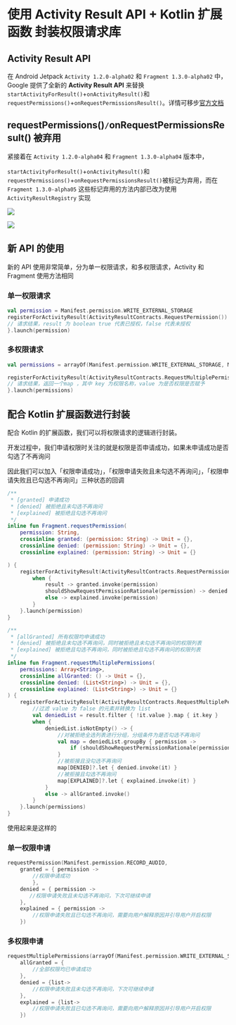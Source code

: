 # 使用 Activity Result API + Kotlin 扩展函数 封装权限请求库

## Activity Result API

在  Android Jetpack `Activity 1.2.0-alpha02` 和 `Fragment 1.3.0-alpha02` 中，Google 提供了全新的 **Activity Result API** 来替换 `startActivityForResult()`+`onActivityResult()`和`requestPermissions()`+`onRequestPermissionsResult()`。详情可移步[官方文档](https://developer.android.com/training/basics/intents/result)



## requestPermissions()`/`onRequestPermissionsResult() 被弃用

紧接着在 `Activity 1.2.0-alpha04` 和 `Fragment 1.3.0-alpha04` 版本中，

`startActivityForResult()`+`onActivityResult()`和`requestPermissions()`+`onRequestPermissionsResult()`被标记为弃用，而在`Fragment 1.3.0-alpha05` 这些标记弃用的方法内部已改为使用 `ActivityResultRegistry` 实现

![](https://gitee.com/flywith24/Album/raw/master/img/20200625201515.png)

![](https://gitee.com/flywith24/Album/raw/master/img/20200625201449.png)

## 新 API 的使用

新的 API 使用非常简单，分为单一权限请求，和多权限请求，Activity 和 Fragment 使用方法相同



### 单一权限请求

``` kotlin
val permission = Manifest.permission.WRITE_EXTERNAL_STORAGE
registerForActivityResult(ActivityResultContracts.RequestPermission()) { result ->
// 请求结果，result 为 boolean true 代表已授权，false 代表未授权       
}.launch(permission)
```



### 多权限请求

``` kotlin
val permissions = arrayOf(Manifest.permission.WRITE_EXTERNAL_STORAGE, Manifest.permission.CAMERA)

registerForActivityResult(ActivityResultContracts.RequestMultiplePermissions()) { result: MutableMap<String, Boolean> ->
// 请求结果，返回一个map ，其中 key 为权限名称，value 为是否权限是否赋予
}.launch(permissions)
```



## 配合 Kotlin 扩展函数进行封装

配合 Kotlin 的扩展函数，我们可以将权限请求的逻辑进行封装。

开发过程中，我们申请权限时关注的就是权限是否申请成功，如果未申请成功是否勾选了不再询问



因此我们可以加入「权限申请成功」，「权限申请失败且未勾选不再询问」，「权限申请失败且已勾选不再询问」三种状态的回调

``` kotlin
/**
 * [granted] 申请成功
 * [denied] 被拒绝且未勾选不再询问
 * [explained] 被拒绝且勾选不再询问
 */
inline fun Fragment.requestPermission(
    permission: String,
    crossinline granted: (permission: String) -> Unit = {},
    crossinline denied: (permission: String) -> Unit = {},
    crossinline explained: (permission: String) -> Unit = {}

) {
    registerForActivityResult(ActivityResultContracts.RequestPermission()) { result ->
        when {
            result -> granted.invoke(permission)
            shouldShowRequestPermissionRationale(permission) -> denied.invoke(permission)
            else -> explained.invoke(permission)
        }
    }.launch(permission)
}

/**
 * [allGranted] 所有权限均申请成功
 * [denied] 被拒绝且未勾选不再询问，同时被拒绝且未勾选不再询问的权限列表
 * [explained] 被拒绝且勾选不再询问，同时被拒绝且勾选不再询问的权限列表
 */
inline fun Fragment.requestMultiplePermissions(
    permissions: Array<String>,
    crossinline allGranted: () -> Unit = {},
    crossinline denied: (List<String>) -> Unit = {},
    crossinline explained: (List<String>) -> Unit = {}
) {
    registerForActivityResult(ActivityResultContracts.RequestMultiplePermissions()) { result: MutableMap<String, Boolean> ->
        //过滤 value 为 false 的元素并转换为 list
        val deniedList = result.filter { !it.value }.map { it.key }
        when {
            deniedList.isNotEmpty() -> {
                //对被拒绝全选列表进行分组，分组条件为是否勾选不再询问
                val map = deniedList.groupBy { permission ->
                    if (shouldShowRequestPermissionRationale(permission)) DENIED else EXPLAINED
                }
                //被拒接且没勾选不再询问
                map[DENIED]?.let { denied.invoke(it) }
                //被拒接且勾选不再询问
                map[EXPLAINED]?.let { explained.invoke(it) }
            }
            else -> allGranted.invoke()
        }
    }.launch(permissions)
}
```



使用起来是这样的

### 单一权限申请

``` kotlin
requestPermission(Manifest.permission.RECORD_AUDIO,
    granted = { permission ->
        //权限申请成功
        },
    denied = { permission ->
       //权限申请失败且未勾选不再询问，下次可继续申请
    },
    explained = { permission ->
        //权限申请失败且已勾选不再询问，需要向用户解释原因并引导用户开启权限
    })
```



### 多权限申请

``` kotlin
requestMultiplePermissions(arrayOf(Manifest.permission.WRITE_EXTERNAL_STORAGE, Manifest.permission.CAMERA),
    allGranted = {
        //全部权限均已申请成功
    },
    denied = {list->
        //权限申请失败且未勾选不再询问，下次可继续申请
    },
    explained = {list->
        //权限申请失败且已勾选不再询问，需要向用户解释原因并引导用户开启权限
    })
```

